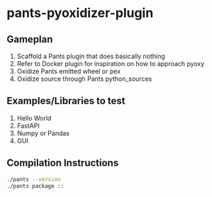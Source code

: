 # pants-pyoxidizer-plugin

## Gameplan

1. Scaffold a Pants plugin that does basically nothing
2. Refer to Docker plugin for inspiration on how to approach pyoxy
3. Oxidize Pants emitted wheel or pex
4. Oxidize source through Pants python_sources

## Examples/Libraries to test

1. Hello World 
2. FastAPI 
3. Numpy or Pandas
4. GUI

## Compilation Instructions

```bash
./pants --version
./pants package ::
```
